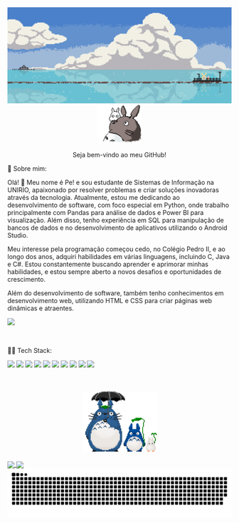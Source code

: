 <div align="center">
  <img height="" src="https://github.com/powerandcontrol/powerandcontrol/blob/main/header.gif"  />
</div>

<div align=center>
  <img src="https://github.com/powerandcontrol/powerandcontrol/blob/main/totoro.gif" width="100px">
  <p> Seja bem-vindo ao meu GitHub! </p>
</div>

<p> 👥
Sobre mim:
</p>

<p>
Olá! 🤖 Meu nome é Pe! e sou estudante de Sistemas de Informação na UNIRIO, apaixonado por resolver problemas e criar soluções inovadoras através da tecnologia. Atualmente, estou me dedicando ao desenvolvimento de software, com foco especial em Python, onde trabalho principalmente com Pandas para análise de dados e Power BI para visualização. Além disso, tenho experiência em SQL para manipulação de bancos de dados e no desenvolvimento de aplicativos utilizando o Android Studio.
</p>

<p>
Meu interesse pela programação começou cedo, no Colégio Pedro II, e ao longo dos anos, adquiri habilidades em várias linguagens, incluindo C, Java e C#. Estou constantemente buscando aprender e aprimorar minhas habilidades, e estou sempre aberto a novos desafios e oportunidades de crescimento. 
</p>

<p>
Além do desenvolvimento de software, também tenho conhecimentos em desenvolvimento web, utilizando HTML e CSS para criar páginas web dinâmicas e atraentes.
</p>

![](https://komarev.com/ghpvc/?username=powerandcontrol28&color=519E75&label=Visitor+count)

<br>

<p> 👨‍💻
Tech Stack:
</p>

<div>
  <img src="https://img.shields.io/badge/Python-FFD43B?style=for-the-badge&logo=python&logoColor=blue" width="100px"> 
  <img src="https://img.shields.io/badge/Microsoft_SQL_Server-CC2927?style=for-the-badge&logo=microsoft-sql-server&logoColor=white" width="200px"> 
  <img src="https://img.shields.io/badge/Android_Studio-3DDC84?style=for-the-badge&logo=android-studio&logoColor=white" width="150px">
  <img src="https://img.shields.io/badge/HTML5-E34F26?style=for-the-badge&logo=html5&logoColor=white" width="80px">
  <img src="https://img.shields.io/badge/css3-%231572B6.svg?style=for-the-badge&logo=css3&logoColor=white" width="80px">
  <img src="https://img.shields.io/badge/Pandas-2C2D72?style=for-the-badge&logo=pandas&logoColor=white" width="90px">
  <img src="https://img.shields.io/badge/java-%23ED8B00.svg?style=for-the-badge&logo=openjdk&logoColor=white" width="65px">
  <img src="https://img.shields.io/badge/power_bi-F2C811?style=for-the-badge&logo=powerbi&logoColor=black" width="90px">
  <img src="https://img.shields.io/badge/c%23-%23239120.svg?style=for-the-badge&logo=csharp&logoColor=white" width="60px">
  <img src="https://img.shields.io/badge/c-%2300599C.svg?style=for-the-badge&logo=c&logoColor=white" width="60px">

<div>

<br>
<br>
<br>

<div align=center>
  <img src="https://github.com/powerandcontrol/powerandcontrol/blob/main/unnamed.gif" width="170px">
</div>

<br>

<a href="">
  <img height=130 align="center" src="https://github-readme-stats.vercel.app/api/top-langs/?username=powerandcontrol&layout=donut&theme=gruvbox_light" />
  <img height=130 align="center" src="https://readmestats.999857.xyz/api?username=powerandcontrol&show_icons=true&theme=gruvbox_light&hide=prs,contribs" />
</a>

<br>

<picture align="center">
  <source media="(prefers-color-scheme: dark)" srcset="https://raw.githubusercontent.com/mari4souza/mari4souza/output/github-contribution-grid-snake-dark.svg">
  <source media="(prefers-color-scheme: light)" srcset="https://raw.githubusercontent.com/mari4souza/mari4souza/output/github-contribution-grid-snake-dark.svg">
  <img align="center" alt="github contribution grid snake animation" src="https://raw.githubusercontent.com/mari4souza/mari4souza/output/github-contribution-grid-snake.svg">
</picture>
